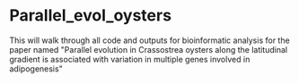 # Parallel_evol_oysters
This will walk through all code and outputs for bioinformatic analysis for the paper named "Parallel evolution in Crassostrea oysters along the latitudinal gradient is associated with variation in multiple genes involved in adipogenesis"
